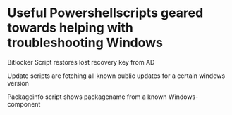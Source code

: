 # Useful Powershellscripts geared towards helping with troubleshooting Windows

Bitlocker Script restores lost recovery key from AD

Update scripts are fetching all known public updates for a certain windows version

Packageinfo script shows packagename from a known Windows-component
